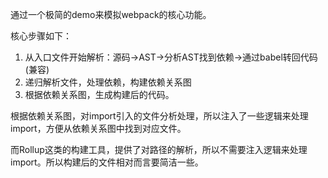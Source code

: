 通过一个极简的demo来模拟webpack的核心功能。

核心步骤如下：
1. 从入口文件开始解析：源码->AST->分析AST找到依赖->通过babel转回代码(兼容)
2. 递归解析文件，处理依赖，构建依赖关系图
3. 根据依赖关系图，生成构建后的代码。

根据依赖关系图，对import引入的文件分析处理，所以注入了一些逻辑来处理import，方便从依赖关系图中找到对应文件。

而Rollup这类的构建工具，提供了对路径的解析，所以不需要注入逻辑来处理import。所以构建后的文件相对而言要简洁一些。
